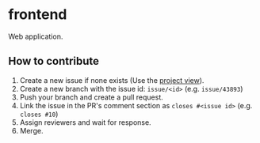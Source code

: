 # frontend
Web application.

## How to contribute
1. Create a new issue if none exists (Use the [project view](https://github.com/orgs/team3dat3/projects/1/views/2)).
2. Create a new branch with the issue id: `issue/<id>` (e.g. `issue/43893`)
3. Push your branch and create a pull request.
4. Link the issue in the PR's comment section as `closes #<issue id>` (e.g. `closes #10`)
5. Assign reviewers and wait for response.
6. Merge.
